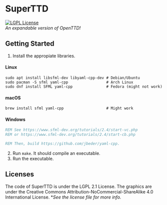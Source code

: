 # SuperTTD
[![LGPL License](https://img.shields.io/badge/license-LGPL-blue.svg)](https://www.gnu.org/licenses/old-licenses/lgpl-2.1.txt)  
*An expandable version of OpenTTD!*

## Getting Started
1. Install the appropiate libraries.
#### Linux
```shell
sudo apt install libsfml-dev libyaml-cpp-dev # Debian/Ubuntu
sudo pacman -S sfml yaml-cpp                 # Arch Linux
sudo dnf install SFML yaml-cpp               # Fedora (might not work)
```
#### macOS
```shell
brew install sfml yaml-cpp                   # Might work
```
#### Windows
```cmd
REM See https://www.sfml-dev.org/tutorials/2.4/start-vc.php
REM or https://www.sfml-dev.org/tutorials/2.4/start-cb.php

REM Then, build https://github.com/jbeder/yaml-cpp.
```
2. Run `make`. It should compile an executable.
3. Run the executable.

## Licenses

The code of SuperTTD is under the LGPL 2.1 License. The graphics
are under the Creative Commons Attribution-NoCommercial-ShareAlike
4.0 International License. **See the license file for more info.*
